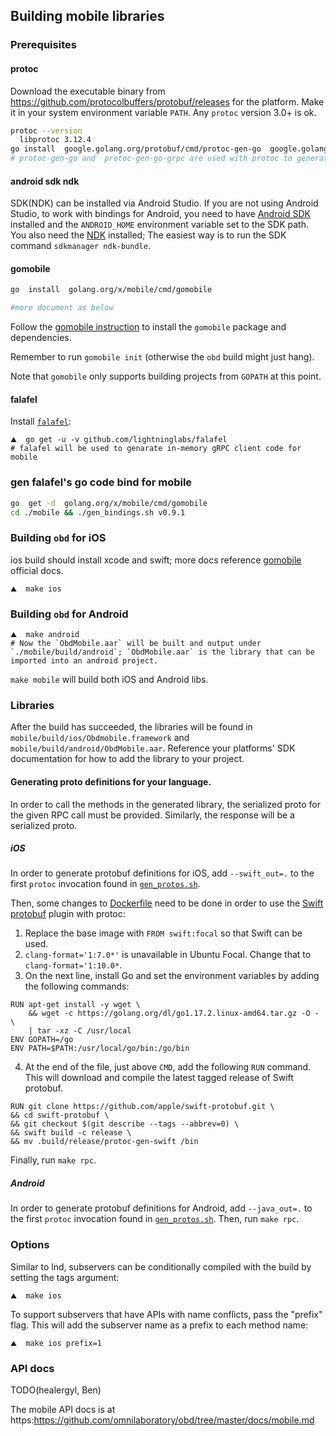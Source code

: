 ## Building mobile libraries

### Prerequisites
#### protoc
Download the executable binary from  https://github.com/protocolbuffers/protobuf/releases for the platform.  Make it in your system environment variable `PATH`.
Any `protoc` version 3.0+ is ok.

```bash
protoc --version
  libprotoc 3.12.4
go install  google.golang.org/protobuf/cmd/protoc-gen-go  google.golang.org/grpc/cmd/protoc-gen-go-grpc
# protoc-gen-go and  protoc-gen-go-grpc are used with protoc to generate grpc code from proto file.
```

#### android sdk ndk
SDK(NDK) can be installed via Android Studio. If you are not using Android Studio, to work with bindings for Android, you need to have [Android SDK](https://developer.android.com/sdk/index.html#Other) installed and the `ANDROID_HOME` environment variable set to the SDK path. You also need the [NDK](https://developer.android.com/ndk/) installed; The easiest way is to run the SDK command `sdkmanager ndk-bundle`.  


#### gomobile
```bash
go  install  golang.org/x/mobile/cmd/gomobile  

#more document as below
```
Follow the [gomobile instruction](https://github.com/golang/go/wiki/Mobile) to install the `gomobile` package and dependencies.

Remember to run `gomobile init` (otherwise the `obd` build might just hang).

Note that `gomobile` only supports building projects from `GOPATH` at this point.

#### falafel
Install [`falafel`](https://github.com/lightninglabs/falafel):
```shell
⛰  go get -u -v github.com/lightninglabs/falafel
# falafel will be used to genarate in-memory gRPC client code for mobile
```

### gen falafel's go code bind for mobile
```bash
go  get -d  golang.org/x/mobile/cmd/gomobile
cd ./mobile && ./gen_bindings.sh v0.9.1
```

### Building `obd` for iOS
ios build should install xcode and swift; more docs reference [gomobile](https://github.com/golang/go/wiki/Mobile) official docs.
```shell
⛰  make ios
```

### Building `obd` for Android
```shell
⛰  make android
# Now the `ObdMobile.aar` will be built and output under `./mobile/build/android`; `ObdMobile.aar` is the library that can be imported into an android project.
```

`make mobile` will build both iOS and Android libs.

### Libraries
After the build has succeeded, the libraries will be found in
`mobile/build/ios/Obdmobile.framework` and
`mobile/build/android/ObdMobile.aar`. Reference your platforms' SDK
documentation for how to add the library to your project.

#### Generating proto definitions for your language.
In order to call the methods in the generated library, the serialized proto for the given RPC call must be provided. Similarly, the response will be a serialized proto.

##### iOS

In order to generate protobuf definitions for iOS, add `--swift_out=.` to the first `protoc` invocation found in [`gen_protos.sh`](../lnrpc/gen_protos.sh).

Then, some changes to [Dockerfile]((../lnrpc/Dockerfile)) need to be done in order to use the [Swift protobuf](https://github.com/apple/swift-protobuf) plugin with protoc:

1. Replace the base image with `FROM swift:focal` so that Swift can be used.
2. `clang-format='1:7.0*'` is unavailable in Ubuntu Focal. Change that to
`clang-format='1:10.0*`.
3. On the next line, install Go and set the environment variables by adding the following commands:

```
RUN apt-get install -y wget \
    && wget -c https://golang.org/dl/go1.17.2.linux-amd64.tar.gz -O - \
    | tar -xz -C /usr/local
ENV GOPATH=/go
ENV PATH=$PATH:/usr/local/go/bin:/go/bin
```

4. At the end of the file, just above `CMD`, add the following `RUN` command.
This will download and compile the latest tagged release of Swift protobuf.

```
RUN git clone https://github.com/apple/swift-protobuf.git \
&& cd swift-protobuf \ 
&& git checkout $(git describe --tags --abbrev=0) \
&& swift build -c release \
&& mv .build/release/protoc-gen-swift /bin
```

Finally, run `make rpc`.

##### Android

In order to generate protobuf definitions for Android, add `--java_out=.`
to the first `protoc` invocation found in
[`gen_protos.sh`](../lnrpc/gen_protos.sh). Then, run `make rpc`.

### Options
Similar to lnd, subservers can be conditionally compiled with the build by
setting the tags argument:

```shell
⛰  make ios
```

To support subservers that have APIs with name conflicts, pass the "prefix"
flag. This will add the subserver name as a prefix to each method name:

```shell
⛰  make ios prefix=1
```

### API docs
TODO(healergyl, Ben)

The mobile API docs is at https:https://github.com/omnilaboratory/obd/tree/master/docs/mobile.md
